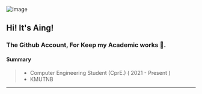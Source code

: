 ![image](https://user-images.githubusercontent.com/109336369/195406602-8f9807a8-6dba-404c-9db8-c3c04a7efca3.png) 

## Hi! It's Aing!

### The Github Account, For Keep my Academic works 🌱.

#### **Summary** 
> * Computer Engineering Student (CprE.) ( 2021 - Present )
> * KMUTNB

* * *
